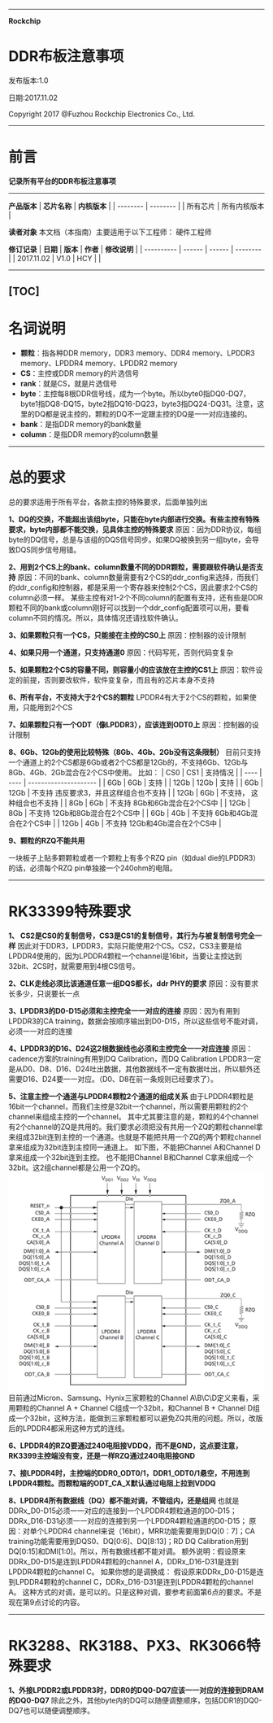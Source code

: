 ----------------------------
**Rockchip**
# **DDR布板注意事项**

发布版本:1.0

日期:2017.11.02

Copyright 2017 @Fuzhou Rockchip Electronics Co., Ltd.

---------
# 前言
**记录所有平台的DDR布板注意事项**

------
**产品版本**
| **芯片名称** | **内核版本** |
| -------- | -------- |
| 所有芯片     | 所有内核版本   |

**读者对象**
本文档（本指南）主要适用于以下工程师：
硬件工程师

**修订记录**
| **日期**     | **版本** | **作者** | **修改说明** |
| ---------- | ------ | ------ | -------- |
| 2017.11.02 | V1.0   | HCY    |          |

--------------------
[TOC]
------
# 名词说明
- **颗粒**：指各种DDR memory，DDR3 memory、DDR4 memory、LPDDR3 memory、LPDDR4 memory、LPDDR2 memory
- **CS**：主控或DDR memory的片选信号
- **rank**：就是CS，就是片选信号
- **byte**：主控每8根DDR信号线，成为一个byte。所以byte0指DQ0-DQ7，byte1指DQ8-DQ15，byte2指DQ16-DQ23，byte3指DQ24-DQ31。注意，这里的DQ都是说主控的，颗粒的DQ不一定跟主控的DQ是一一对应连接的。
- **bank**：是指DDR memory的bank数量
- **column**：是指DDR memory的column数量

-----
# 总的要求
总的要求适用于所有平台，各款主控的特殊要求，后面单独列出

**1、DQ的交换，不能超出该组byte，只能在byte内部进行交换。有些主控有特殊要求，byte内部都不能交换，见具体主控的特殊要求**
原因：因为DDR协议，每组byte的DQ信号，总是与该组的DQS信号同步。如果DQ被换到另一组byte，会导致DQS同步信号用错。

**2、用到2个CS上的bank、column数量不同的DDR颗粒，需要跟软件确认是否支持**
原因：不同的bank、column数量需要有2个CS的ddr_config来选择，而我们的ddr_config和控制器，都是采用一个寄存器来控制2个CS，因此要求2个CS的column必须一样。
某些主控有对1-2个不同column的配置有支持，还有些是DDR颗粒不同的bank或column刚好可以找到一个ddr_config配置项可以用，要看column不同的情况。所以，具体情况还请找软件确认。

**3、如果颗粒只有一个CS，只能接在主控的CS0上**
原因：控制器的设计限制

**4、如果只用一个通道，只支持通道0**
原因：代码写死，否则代码变复杂

**5、如果颗粒2个CS的容量不同，则容量小的应该放在主控的CS1上**
原因：软件设定的前提，否则要改软件，软件变复杂，而且有的芯片本身不支持

**6、所有平台，不支持大于2个CS的颗粒**
LPDDR4有大于2个CS的颗粒，如果使用，只能用到2个CS

**7、如果颗粒只有一个ODT（像LPDDR3），应该连到ODT0上**
原因：控制器的设计限制

**8、6Gb、12Gb的使用比较特殊（8Gb、4Gb、2Gb没有这条限制）**
目前只支持一个通道上的2个CS都是6Gb或者2个CS都是12Gb的，不支持6Gb、12Gb与8Gb、4Gb、2Gb混合在2个CS中使用。
比如：
| CS0  | CS1  | 支持情况                  |
| ---- | ---- | --------------------- |
| 6Gb  | 6Gb  | 支持                    |
| 12Gb | 12Gb | 支持                    |
| 6Gb  | 12Gb | 不支持  违反要求3，并且这样组合也不支持 |
| 12Gb | 6Gb  | 不支持，  这种组合也不支持        |
| 8Gb  | 6Gb  | 不支持  8Gb和6Gb混合在2个CS中  |
| 12Gb | 8Gb  | 不支持  12Gb和8Gb混合在2个CS中 |
| 6Gb  | 4Gb  | 不支持  6Gb和4Gb混合在2个CS中  |
| 12Gb | 4Gb  | 不支持  12Gb和4Gb混合在2个CS中 |

**9、颗粒的RZQ不能共用**

一块板子上贴多颗颗粒或者一个颗粒上有多个RZQ pin（如dual die的LPDDR3）的话，必须每个RZQ pin单独接一个240ohm的电阻。

----
#  RK33399特殊要求
**1、 CS2是CS0的复制信号，CS3是CS1的复制信号，其行为与被复制信号完全一样**
因此对于DDR3，LPDDR3，实际只能使用2个CS。CS2，CS3主要是给LPDDR4使用的，因为LPDDR4颗粒一个channel是16bit，当要让主控达到32bit、2CS时，就需要用到4根CS信号。

**2、CLK走线必须比该通道任意一组DQS都长，ddr PHY的要求**
原因：没有要求长多少，只说要长一点

**3、LPDDR3的D0-D15必须和主控完全一一对应的连接**
原因：因为有用到LPDDR3的CA training，数据会按顺序输出到D0-D15，所以这些信号不能对调，必须一一对应的连接

**4、LPDDR3的D16、D24这2根数据线也必须和主控完全一一对应连接**
原因：cadence方案的training有用到DQ Calibration，而DQ Calibration LPDDR3一定是从D0、D8、D16、D24吐出数据，其他数据线不一定有数据吐出，所以额外还需要D16、D24要一一对应。（D0、D8在前一条规则已经要求了）。

**5、注意主控一个通道与LPDDR4颗粒2个通道的组成关系**
由于LPDDR4颗粒是16bit一个channel，而我们主控是32bit一个channel，所以需要用颗粒的2个channel来组成主控的一个channel。
其中尤其要注意的是，颗粒的4个channel有2个channel的ZQ是共用的。我们要求必须把没有共用一个ZQ的颗粒channel拿来组成32bit连到主控的一个通道。也就是不能把共用一个ZQ的两个颗粒channel拿来组成为32bit连到主控同一通道上。
如下图，不能把Channel A和Channel D拿来组成一个32bit连到主控。
也不能把Channel B和Channel C拿来组成一个32bit。这2组channel都是公用一个ZQ的。
![LPDDR4_ZQ](DDR布板注意事项/LPDDR4_ZQ.png)
目前通过Micron、Samsung、Hynix三家颗粒的Channel A\B\C\D定义来看，采用颗粒的Channel A + Channel C组成一个32bit，和Channel B + Channel D组成一个32bit，这种方法，能做到三家颗粒都可以避免ZQ共用的问题。所以，改版后的LPDDR4都采用这种方式的连线。

**6、LPDDR4的RZQ要通过240电阻接VDDQ，而不是GND，这点要注意，RK3399主控端没有变，还是一样RZQ通过240电阻接GND**

**7、接LPDDR4时，主控端的DDR0_ODT0/1，DDR1_ODT0/1悬空，不用连到LPDDR4颗粒。而颗粒端的ODT_CA_X默认通过电阻上拉到VDDQ**

**8、LPDDR4所有数据线（DQ）都不能对调，不管组内，还是组间**
也就是DDRx_D0-D15必须一一对应的连接到一个LPDDR4颗粒通道的D0-D15；DDRx_D16-D31必须一一对应的连接到另一个LPDDR4颗粒通道的D0-D15；
原因：对单个LPDDR4 channel来说（16bit），MRR功能需要用到DQ[0：7]；CA training功能需要用到DQS0、DQ[0:6]、DQ[8:13]；RD DQ Calibration用到DQ[0:15]和DMI[1:0]。所以，所有数据线都不能对调。
额外说明：假设原来DDRx_D0-D15是连到LPDDR4颗粒的channel A，DDRx_D16-D31是连到LPDDR4颗粒的channel C。
如果你想的是调换成：
假设原来DDRx_D0-D15是连到LPDDR4颗粒的channel C，DDRx_D16-D31是连到LPDDR4颗粒的channel A。
这种方式的对调，是可以的。只是这种对调，要参考前面第6点的要求。不是现在第9点讨论的内容。

----
# RK3288、RK3188、PX3、RK3066特殊要求
**1、外接LPDDR2或LPDDR3时，DDR0的DQ0-DQ7应该一一对应的连接到DRAM的DQ0-DQ7**
除此之外，其他byte内的DQ可以随便调整顺序，包括DDR1的DQ0-DQ7也可以随便调整顺序。

